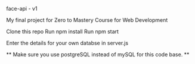 face-api - v1

My final project for Zero to Mastery Course for Web Development

Clone this repo
Run npm install
Run npm start

Enter the details for your own databse in server.js

** Make sure you use postgreSQL instead of mySQL for this code base. **
